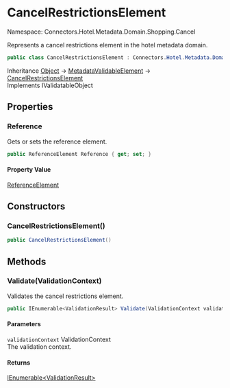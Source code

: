 # CancelRestrictionsElement

Namespace: Connectors.Hotel.Metadata.Domain.Shopping.Cancel

Represents a cancel restrictions element in the hotel metadata domain.

```csharp
public class CancelRestrictionsElement : Connectors.Hotel.Metadata.Domain.Common.MetadataValidableElement, System.ComponentModel.DataAnnotations.IValidatableObject
```

Inheritance [Object](https://docs.microsoft.com/en-us/dotnet/api/system.object) → [MetadataValidableElement](./connectors.hotel.metadata.domain.common.metadatavalidableelement) → [CancelRestrictionsElement](./connectors.hotel.metadata.domain.shopping.cancel.cancelrestrictionselement)<br />
Implements IValidatableObject

## Properties

### **Reference**

Gets or sets the reference element.

```csharp
public ReferenceElement Reference { get; set; }
```

#### Property Value

[ReferenceElement](./connectors.hotel.metadata.domain.common.referenceelement)<br />

## Constructors

### **CancelRestrictionsElement()**

```csharp
public CancelRestrictionsElement()
```

## Methods

### **Validate(ValidationContext)**

Validates the cancel restrictions element.

```csharp
public IEnumerable<ValidationResult> Validate(ValidationContext validationContext)
```

#### Parameters

`validationContext` ValidationContext<br />
The validation context.

#### Returns

[IEnumerable\<ValidationResult\>](https://docs.microsoft.com/en-us/dotnet/api/system.collections.generic.ienumerable-1)<br />
